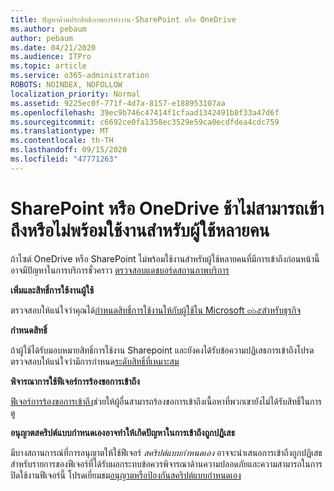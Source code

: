 ```yaml
---
title: ปัญหาด้านประสิทธิภาพการทำงาน-SharePoint หรือ OneDrive
ms.author: pebaum
author: pebaum
ms.date: 04/21/2020
ms.audience: ITPro
ms.topic: article
ms.service: o365-administration
ROBOTS: NOINDEX, NOFOLLOW
localization_priority: Normal
ms.assetid: 9225ec0f-771f-4d7a-8157-e188953107aa
ms.openlocfilehash: 39ec9b746c47414f1cfaad1342491b8f33a47d6f
ms.sourcegitcommit: c6692ce0fa1358ec3529e59ca0ecdfdea4cdc759
ms.translationtype: MT
ms.contentlocale: th-TH
ms.lasthandoff: 09/15/2020
ms.locfileid: "47771263"
---
```

# <a name="sharepoint-or-onedrive-slow-inaccessible-or-unavailable-for-multiple-users"></a>SharePoint หรือ OneDrive ช้าไม่สามารถเข้าถึงหรือไม่พร้อมใช้งานสำหรับผู้ใช้หลายคน

ถ้าไซต์ OneDrive หรือ SharePoint ไม่พร้อมใช้งานสำหรับผู้ใช้หลายคนที่มีการเข้าถึงก่อนหน้านี้อาจมีปัญหาในการบริการชั่วคราว [ตรวจสอบแดชบอร์ดสถานภาพบริการ](https://portal.office.com/adminportal/home#/servicehealth)

**เพิ่มและสิทธิ์การใช้งานผู้ใช้**

ตรวจสอบให้แน่ใจว่าคุณได้[กำหนดสิทธิ์การใช้งานให้กับผู้ใช้ใน Microsoft ๓๖๕สำหรับธุรกิจ](https://docs.microsoft.com/microsoft-365/admin/add-users/add-users)


**กำหนดสิทธิ์**

ถ้าผู้ใช้ได้รับมอบหมายสิทธิ์การใช้งาน Sharepoint และยังคงได้รับข้อความปฏิเสธการเข้าถึงโปรดตรวจสอบให้แน่ใจว่ามีการกำหนด[ระดับสิทธิ์ที่เหมาะสม](https://docs.microsoft.com/sharepoint/understanding-permission-levels)

**พิจารณาการใช้ฟีเจอร์การร้องขอการเข้าถึง**

[ฟีเจอร์การร้องขอการเข้าถึง](https://support.office.com/article/Set-up-and-manage-access-requests-94B26E0B-2822-49D4-929A-8455698654B3)ช่วยให้ผู้อื่นสามารถร้องขอการเข้าถึงเนื้อหาที่พวกเขายังไม่ได้รับสิทธิ์ในการดู

**อนุญาตสคริปต์แบบกำหนดเองอาจทำให้เกิดปัญหาในการเข้าถึงถูกปฏิเสธ**

มีบางสถานการณ์ที่การอนุญาตให้ใช้ฟีเจอร์ *สคริปต์แบบกำหนดเอง* อาจจะนำเสนอการเข้าถึงถูกปฏิเสธ สำหรับรายการของฟีเจอร์ที่ได้รับผลกระทบข้อควรพิจารณาด้านความปลอดภัยและความสามารถในการปิดใช้งานฟีเจอร์นี้ โปรดเยี่ยมชม[อนุญาตหรือป้องกันสคริปต์แบบกำหนดเอง](https://docs.microsoft.com/sharepoint/allow-or-prevent-custom-script)

